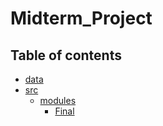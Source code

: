 # Midterm_Project
## Table of contents
* [data](/data)
* [src](/src)
  * [modules](/src/modules)
    * [Final](/src/modules/Final)
